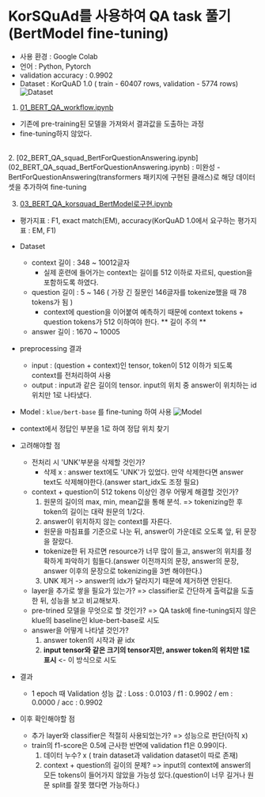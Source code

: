 # KorSQuAd를 사용하여 QA task 풀기(BertModel fine-tuning)
- 사용 환경 : Google Colab
- 언어 : Python, Pytorch
- validation accuracy : 0.9902
- Dataset : KorQuAD 1.0 ( train - 60407 rows, validation - 5774 rows)
![Dataset](https://s3-us-west-2.amazonaws.com/secure.notion-static.com/1f50f9bf-91ea-4d5d-918a-c8080549bb7a/Untitled.png)

1. [01_BERT_QA_workflow.ipynb](https://github.com/ttogle918/AI_practice/blob/main/QA%20task/01_BERT_QA_workflow.ipynb)
  - 기존에 pre-training된 모델을 가져와서 결과값을 도출하는 과정
  - fine-tuning하지 않았다.  
<br>
2. [02_BERT_QA_squad_BertForQuestionAnswering.ipynb](02_BERT_QA_squad_BertForQuestionAnswering.ipynb) : 미완성
  - BertForQuestionAnswering(transformers 패키지에 구현된 클래스)로 해당 데이터셋을 추가하여 fine-tuning   

<br>

3. [03_BERT_QA_korsquad_BertModel로구현.ipynb](https://github.com/ttogle918/AI_practice/blob/main/QA%20task/03_BERT_QA_korsquad_BertModel%EB%A1%9C%EA%B5%AC%ED%98%84.ipynb)
  
  - 평가지표 : F1, exact match(EM), accuracy(KorQuAD 1.0에서 요구하는 평가지표 : EM, F1)
  - Dataset
    - context 길이 : 348 ~ 10012글자
      - 실제 훈련에 들어가는 context는 길이를 512 이하로 자르되, question을 포함하도록 하였다.
    - question 길이 : 5 ~ 146 ( 가장 긴 질문인 146글자를 tokenize했을 때 78 tokens가 됨 )
      - context에 question을 이어붙여 예측하기 때문에 context tokens + question tokens가 512 이하여야 한다. ** 길이 주의 **
    - answer 길이 : 1670 ~ 10005
  - preprocessing 결과
    - input : (question + context)인 tensor, token이 512 이하가 되도록 context를 전처리하여 사용
    - output : input과 같은 길이의 tensor. input의 위치 중 answer이 위치하는 id 위치만 1로 나타냈다.
  
  - Model :  `klue/bert-base` 를 fine-tuning 하여 사용
  ![Model](https://s3-us-west-2.amazonaws.com/secure.notion-static.com/0731c4dc-5a22-4778-b395-6658da9edc43/Untitled.png)
  - context에서 정답인 부분을 1로 하여 정답 위치 찾기

  - 고려해야할 점
    - 전처리 시 'UNK'부분을 삭제할 것인가?
      - 삭제 x : answer text에도 'UNK'가 있었다. 만약 삭제한다면 answer text도 삭제해야한다.(answer start_idx도 조정 필요)
    - context + question이 512 tokens 이상인 경우 어떻게 해결할 것인가?
      1. 원문의 길이의 max, min, mean값을 통해 분석. => tokenizing한 후 token의 길이는 대략 원문의 1/2다.
      2. answer이 위치하지 않는 context를 자른다.
        - 원문을 마침표를 기준으로 나눈 뒤, answer이 가운데로 오도록 앞, 뒤 문장을 잘랐다.
        - tokenize한 뒤 자르면 resource가 너무 많이 들고, answer의 위치를 정확하게 파악하기 힘들다.(answer 이전까지의 문장, answer의 문장, answer 이후의 문장으로 tokenizing을 3번 해야한다.)
      3. UNK 제거 -> answer의 idx가 달라지기 때문에 제거하면 안된다.
    - layer을 추가로 쌓을 필요가 있는가? => classifier로 간단하게 출력값을 도출한 뒤, 성능을 보고 비교해보자.
    - pre-trined 모델을 무엇으로 할 것인가? => QA task에 fine-tuning되지 않은 klue의 baseline인 klue-bert-base로 시도
    - answer을 어떻게 나타낼 것인가?
      1. answer token의 시작과 끝 idx
      2. **input tensor와 같은 크기의 tensor지만, answer token의 위치만 1로 표시** <- 이 방식으로 시도
  - 결과
    - 1 epoch 때 Validation 성능 값 : Loss : 0.0103 / f1 : 0.9902 / em : 0.0000 / acc : 0.9902
  - 이후 확인해야할 점
    - 추가 layer와 classifier은 적절히 사용되었는가? => 성능으로 판단(아직 x)
    - train의 f1-score은 0.5에 근사한 반면에 validation f1은 0.99이다.
      1. 데이터 누수? x ( train dataset과 validation dataset이 따로 존재)
      2. context + question의 길이의 문제? => input의 context에 answer의 모든 tokens이 들어가지 않았을 가능성 있다.(question이 너무 길거나 원문 split를 잘못 했다면 가능하다.)
      
    
